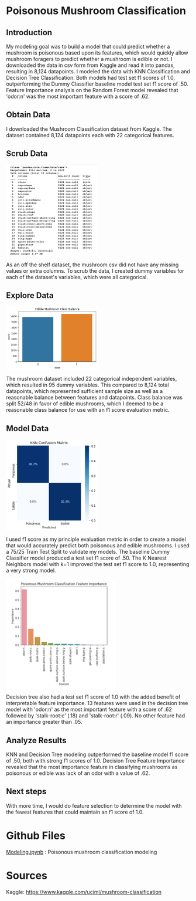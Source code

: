# Poisonous Mushroom Classification
## Introduction
My modeling goal was to build a model that could predict whether a mushroom is poisonous based upon its features, which would quickly allow mushroom foragers to predict whether a mushroom is edible or not.  I downloaded the data in csv form from Kaggle and read it into pandas, resulting in 8,124 datapoints.  I modeled the data with KNN Classification and Decision Tree Classification.  Both models had test set f1 scores of 1.0, outperforming the Dummy Classifier baseline model test set f1 score of .50.  Feature Importance analysis on the Random Forest model revealed that 'odor:n' was the most important feature with a score of .62.

## Obtain Data
I downloaded the Mushroom Classification dataset from Kaggle. The dataset contained 8,124 datapoints each with 22 categorical features.  

## Scrub Data

<a href="url"><img src="Images/pre_scrub_df_info.png" align="middle" height="250" width="250" ></a>

As an off the shelf dataset, the mushroom csv did not have any missing values or extra columns.  To scrub the data, I created dummy variables for each of the dataset's variables, which were all categorical.  

## Explore Data

<a href="url"><img src="Images/class_balance.png" align="middle" height="175" width="250" ></a>

The mushroom dataset included 22 categorical independent variables, which resulted in 95 dummy variables. This compared to 8,124 total datapoints, which represented sufficient sample size as well as a reasonable balance between features and datapoints.  Class balance was split 52/48 in favor of edible mushrooms, which I deemed to be a reasonable class balance for use with an f1 score evaluation metric.

## Model Data

<a href="url"><img src="Images/knn_confusion_matrix.png" align="middle" height="250" width="250" ></a>

I used f1 score as my principle evaluation metric in order to create a model that would accurately predict both poisonous and edible mushrooms. I used a 75/25 Train Test Split to validate my models.  The baseline Dummy Classifier model produced a test set f1 score of .50.  The K Nearest Neighbors model with k=1 improved the test set f1 score to 1.0, representing a very strong model.  

<a href="url"><img src="Images/dt_feature_importance.png" align="middle" height="300" width="300" ></a>

Decision tree also had a test set f1 score of 1.0 with the added benefit of interpretable feature importance. 13 features were used in the decision tree model with 'odor:n' as the most important feature with a score of .62 followed by 'stalk-root:c' (.18) and 'stalk-root:r' (.09).  No other feature had an importance greater than .05.

## Analyze Results
KNN and Decision Tree modeling outperformed the baseline model f1 score of .50, both with strong f1 scores of 1.0. Decision Tree Feature Importance revealed that the most importance feature in classifying mushrooms as poisonous or edible was lack of an odor with a value of .62.

## Next steps
With more time, I would do feature selection to determine the model with the fewest features that could maintain an f1 score of 1.0.

# Github Files
[Modeling.ipynb](https://github.com/blantj/mushroom_classification/blob/master/Modeling.ipynb) :  Poisonous mushroom classification modeling

# Sources
Kaggle: https://www.kaggle.com/uciml/mushroom-classification
